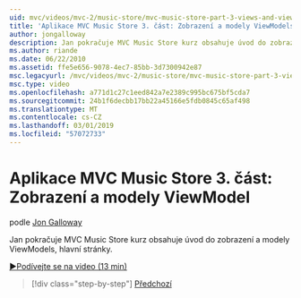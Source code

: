 ```yaml
---
uid: mvc/videos/mvc-2/music-store/mvc-music-store-part-3-views-and-viewmodels
title: 'Aplikace MVC Music Store 3. část: Zobrazení a modely ViewModels | Dokumentace Microsoftu'
author: jongalloway
description: Jan pokračuje MVC Music Store kurz obsahuje úvod do zobrazení a modely ViewModels, hlavní stránky.
ms.author: riande
ms.date: 06/22/2010
ms.assetid: ffe5e656-9078-4ec7-85bb-3d7300942e87
msc.legacyurl: /mvc/videos/mvc-2/music-store/mvc-music-store-part-3-views-and-viewmodels
msc.type: video
ms.openlocfilehash: a771d1c27c1eed842a7e2389c995bc675bf5cda7
ms.sourcegitcommit: 24b1f6decbb17bb22a45166e5fdb0845c65af498
ms.translationtype: MT
ms.contentlocale: cs-CZ
ms.lasthandoff: 03/01/2019
ms.locfileid: "57072733"
---
```

<a name="mvc-music-store-part-3-views-and-viewmodels"></a>Aplikace MVC Music Store 3. část: Zobrazení a modely ViewModel
====================
podle [Jon Galloway](https://github.com/jongalloway)

Jan pokračuje MVC Music Store kurz obsahuje úvod do zobrazení a modely ViewModels, hlavní stránky.

[&#9654;Podívejte se na video (13 min)](https://channel9.msdn.com/Blogs/ASP-NET-Site-Videos/mvc-music-store-part-3-views-and-viewmodels)

> [!div class="step-by-step"]
> [Předchozí](mvc-music-store-part-2-controllers.md)
